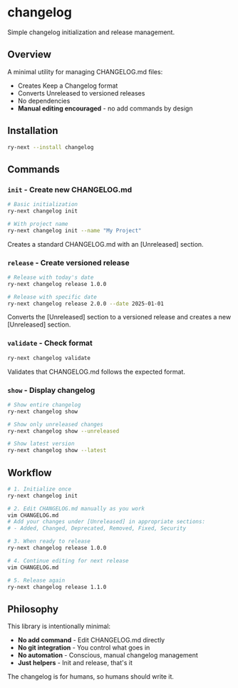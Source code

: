 # changelog

Simple changelog initialization and release management.

## Overview

A minimal utility for managing CHANGELOG.md files:
- Creates Keep a Changelog format
- Converts Unreleased to versioned releases
- No dependencies
- **Manual editing encouraged** - no add commands by design

## Installation

```bash
ry-next --install changelog
```

## Commands

### `init` - Create new CHANGELOG.md

```bash
# Basic initialization
ry-next changelog init

# With project name
ry-next changelog init --name "My Project"
```

Creates a standard CHANGELOG.md with an [Unreleased] section.

### `release` - Create versioned release

```bash
# Release with today's date
ry-next changelog release 1.0.0

# Release with specific date
ry-next changelog release 2.0.0 --date 2025-01-01
```

Converts the [Unreleased] section to a versioned release and creates a new [Unreleased] section.

### `validate` - Check format

```bash
ry-next changelog validate
```

Validates that CHANGELOG.md follows the expected format.

### `show` - Display changelog

```bash
# Show entire changelog
ry-next changelog show

# Show only unreleased changes
ry-next changelog show --unreleased

# Show latest version
ry-next changelog show --latest
```

## Workflow

```bash
# 1. Initialize once
ry-next changelog init

# 2. Edit CHANGELOG.md manually as you work
vim CHANGELOG.md
# Add your changes under [Unreleased] in appropriate sections:
# - Added, Changed, Deprecated, Removed, Fixed, Security

# 3. When ready to release
ry-next changelog release 1.0.0

# 4. Continue editing for next release
vim CHANGELOG.md

# 5. Release again
ry-next changelog release 1.1.0
```

## Philosophy

This library is intentionally minimal:
- **No add command** - Edit CHANGELOG.md directly
- **No git integration** - You control what goes in
- **No automation** - Conscious, manual changelog management
- **Just helpers** - Init and release, that's it

The changelog is for humans, so humans should write it.